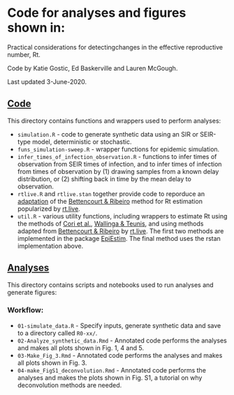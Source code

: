 # Code for analyses and figures shown in:

Practical considerations for detectingchanges in the effective reproductive number, Rt. 

Code by Katie Gostic, Ed Baskerville and Lauren McGough. 

Last updated 3-June-2020. 

## [Code](https://github.com/cobeylab/Rt_estimation/tree/master/code)
This directory contains functions and wrappers used to perform analyses:

* `simulation.R` - code to generate synthetic data using an SIR or SEIR-type model, deterministic or stochastic.
* `funs_simulation-sweep.R` - wrapper functions for epidemic simulation.
* `infer_times_of_infection_observation.R` - functions to infer times of observation from SEIR times of infection, and to infer times of infection from times of observation by (1) drawing samples from a known delay distribution, or (2) shifting back in time by the mean delay to observation.
* `rtlive.R` and `rtlive.stan` together provide code to reporduce an [adaptation](https://github.com/k-sys/covid-19/blob/master/Realtime%20Rt%20mcmc.ipynb) of the [Bettencourt & Ribeiro](https://journals.plos.org/plosone/article?id=10.1371/journal.pone.0002185) method for Rt estimation popularized by [rt.live](https://rt.live).
* `util.R` - various utility functions, including wrappers to estimate Rt using the methods of [Cori et al.](https://academic.oup.com/aje/article/178/9/1505/89262), [Wallinga & Teunis](https://academic.oup.com/aje/article/160/6/509/79472), and using methods adapted from [Bettencourt & Ribeiro](https://journals.plos.org/plosone/article?id=10.1371/journal.pone.0002185) by [rt.live](https://rt.live). The first two methods are implemented in the package [EpiEstim](https://CRAN.R-project.org/package=EpiEstim). The final method uses the rstan implementation above.

## [Analyses](https://github.com/cobeylab/Rt_estimation/tree/master/analyses)
This directory contains scripts and notebooks used to run analyses and generate figures:

### Workflow:

* `01-simulate_data.R` - Specify inputs, generate synthetic data and save to a directory called `R0-xx/`.
* `02-Analyze_synthetic_data.Rmd` - Annotated code performs the analyses and makes all plots shown in Fig. 1, 4 and 5. 
* `03-Make_Fig_3.Rmd` - Annotated code performs the analyses and makes all plots shown in Fig. 3.
* `04-make_FigS1_deconvolution.Rmd` - Annotated code performs the analyses and makes the plots shown in Fig. S1, a tutorial on why deconvolution methods are needed.

